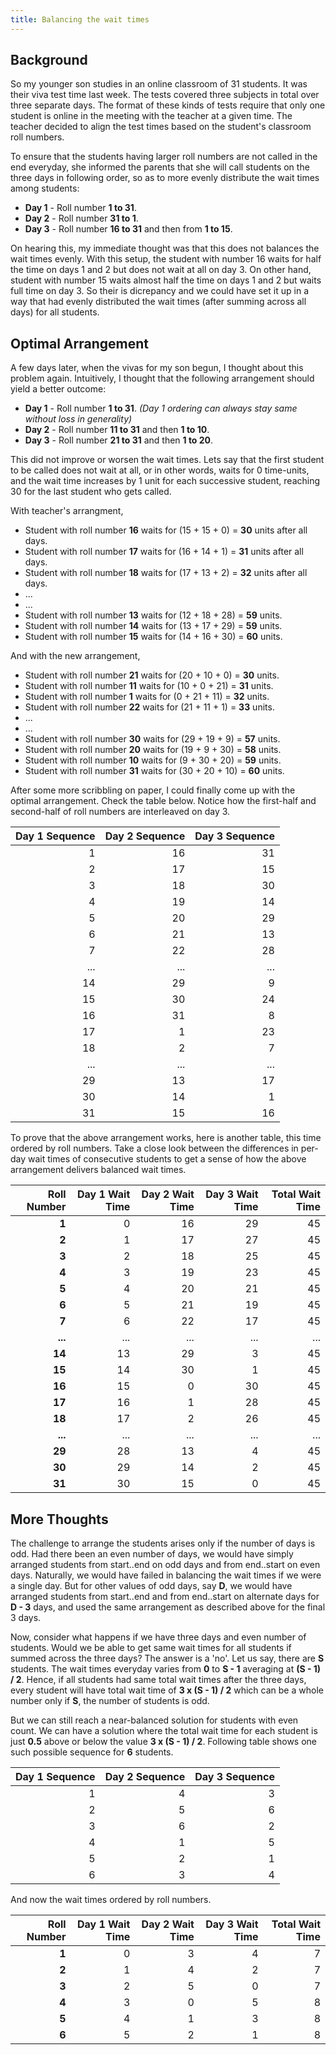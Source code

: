 ```yaml
---
title: Balancing the wait times
---
```


## Background

So my younger son studies in an online classroom of 31 students. It was their viva test time last week. The tests covered three subjects in total over three separate days. The format of these kinds of tests require that only one student is online in the meeting with the teacher at a given time. The teacher decided to align the test times based on the student's classroom roll numbers.

To ensure that the students having larger roll numbers are not called in the end everyday, she informed the parents that she will call students on the three days in following order, so as to more evenly distribute the wait times among students:

- **Day 1** - Roll number **1 to 31**.
- **Day 2** - Roll number **31 to 1**.
- **Day 3** - Roll number **16 to 31** and then from **1 to 15**.

On hearing this, my immediate thought was that this does not balances the wait times evenly. With this setup, the student with number 16 waits for half the time on days 1 and 2 but does not wait at all on day 3. On other hand, student with number 15 waits almost half the time on days 1 and 2 but waits full time on day 3. So their is dicrepancy and we could have set it up in a way that had evenly distributed the wait times (after summing across all days) for all students.

## Optimal Arrangement

A few days later, when the vivas for my son begun, I thought about this problem again. Intuitively, I thought that the following arrangement should yield a better outcome:

- **Day 1** - Roll number **1 to 31**. *(Day 1 ordering can always stay same without loss in generality)*
- **Day 2** - Roll number **11 to 31** and then **1 to 10**.
- **Day 3** - Roll number **21 to 31** and then **1 to 20**.

This did not improve or worsen the wait times. Lets say that the first student to be called does not wait at all, or in other words, waits for 0 time-units, and the wait time increases by 1 unit for each successive student, reaching 30 for the last student who gets called.

With teacher's arrangment,

- Student with roll number **16** waits for (15 + 15 + 0) = **30** units after all days.
- Student with roll number **17** waits for (16 + 14 + 1) = **31** units after all days.
- Student with roll number **18** waits for (17 + 13 + 2) = **32** units after all days.
- ...
- ...
- Student with roll number **13** waits for (12 + 18 + 28) = **59** units.
- Student with roll number **14** waits for (13 + 17 + 29) = **59** units.
- Student with roll number **15** waits for (14 + 16 + 30) = **60** units.

And with the new arrangement,

- Student with roll number **21** waits for (20 + 10 + 0) = **30** units.
- Student with roll number **11** waits for (10 + 0 + 21) = **31** units.
- Student with roll number **1** waits for (0 + 21 + 11) = **32** units.
- Student with roll number **22** waits for (21 + 11 + 1) = **33** units.
- ...
- ...
- Student with roll number **30** waits for (29 + 19 + 9) = **57** units.
- Student with roll number **20** waits for (19 + 9 + 30) = **58** units.
- Student with roll number **10** waits for (9 + 30 + 20) = **59** units.
- Student with roll number **31** waits for (30 + 20 + 10) = **60** units.

After some more scribbling on paper, I could finally come up with the optimal arrangement. Check the table below. Notice how the first-half and second-half of roll numbers are interleaved on day 3.

| Day 1 Sequence | Day 2 Sequence | Day 3 Sequence |
|---------------:|---------------:|---------------:|
| 1              | 16             | 31             |
| 2              | 17             | 15             |
| 3              | 18             | 30             |
| 4              | 19             | 14             |
| 5              | 20             | 29             |
| 6              | 21             | 13             |
| 7              | 22             | 28             |
| ...            | ...            | ...            |
| 14             | 29             | 9              |
| 15             | 30             | 24             |
| 16             | 31             | 8              |
| 17             | 1              | 23             |
| 18             | 2              | 7              |
| ...            | ...            | ...            |
| 29             | 13             | 17             |
| 30             | 14             | 1              |
| 31             | 15             | 16             |

To prove that the above arrangement works, here is another table, this time ordered by roll numbers. Take a close look between the differences in per-day wait times of consecutive students to get a sense of how the above arrangement delivers balanced wait times.

| Roll Number | Day 1 Wait Time | Day 2 Wait Time | Day 3 Wait Time | Total Wait Time |
|------------:|----------------:|----------------:|----------------:|----------------:|
| **1**       | 0               | 16              | 29              | 45              |
| **2**       | 1               | 17              | 27              | 45              |
| **3**       | 2               | 18              | 25              | 45              |
| **4**       | 3               | 19              | 23              | 45              |
| **5**       | 4               | 20              | 21              | 45              |
| **6**       | 5               | 21              | 19              | 45              |
| **7**       | 6               | 22              | 17              | 45              |
| **...**     | ...             | ...             | ...             | ...             |
| **14**      | 13              | 29              | 3               | 45              |
| **15**      | 14              | 30              | 1               | 45              |
| **16**      | 15              | 0               | 30              | 45              |
| **17**      | 16              | 1               | 28              | 45              |
| **18**      | 17              | 2               | 26              | 45              |
| **...**     | ...             | ...             | ...             | ...             |
| **29**      | 28              | 13              | 4               | 45              |
| **30**      | 29              | 14              | 2               | 45              |
| **31**      | 30              | 15              | 0               | 45              |

## More Thoughts

The challenge to arrange the students arises only if the number of days is odd. Had there been an even number of days, we would have simply arranged students from start..end on odd days and from end..start on even days. Naturally, we would have failed in balancing the wait times if we were a single day. But for other values of odd days, say **D**, we would have arranged students from start..end and from end..start on alternate days for **D - 3** days, and used the same arrangement as described above for the final 3 days.

Now, consider what happens if we have three days and even number of students. Would we be able to get same wait times for all students if summed across the three days? The answer is a 'no'. Let us say, there are **S** students. The wait times everyday varies from **0** to **S - 1** averaging at **(S - 1) / 2**. Hence, if all students had same total wait times after the three days, every student will have total wait time of **3 x (S - 1) / 2** which can be a whole number only if **S**, the number of students is odd.

But we can still reach a near-balanced solution for students with even count. We can have a solution where the total wait time for each student is just **0.5** above or below the value **3 x (S - 1) / 2**. Following table shows one such possible sequence for **6** students.

| Day 1 Sequence | Day 2 Sequence | Day 3 Sequence |
|---------------:|---------------:|---------------:|
| 1              | 4              | 3              |
| 2              | 5              | 6              |
| 3              | 6              | 2              |
| 4              | 1              | 5              |
| 5              | 2              | 1              |
| 6              | 3              | 4              |

And now the wait times ordered by roll numbers.

| Roll Number | Day 1 Wait Time | Day 2 Wait Time | Day 3 Wait Time | Total Wait Time |
|------------:|----------------:|----------------:|----------------:|----------------:|
| **1**       | 0               | 3               | 4               | 7               |
| **2**       | 1               | 4               | 2               | 7               |
| **3**       | 2               | 5               | 0               | 7               |
| **4**       | 3               | 0               | 5               | 8               |
| **5**       | 4               | 1               | 3               | 8               |
| **6**       | 5               | 2               | 1               | 8               |
